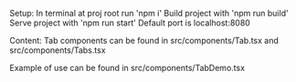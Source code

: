 Setup:
In terminal at proj root run 'npm i'
Build project with 'npm run build'
Serve project with 'npm run start'
Default port is localhost:8080


Content:
Tab components can be found in
src/components/Tab.tsx
and
src/components/Tabs.tsx

Example of use can be found in
src/components/TabDemo.tsx
